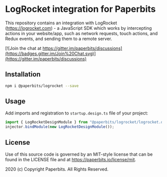 # LogRocket integration for Paperbits
 
This repository contains an integration with LogRocket (https://logrocket.com) - a JavaScript SDK which works by intercepting actions in your website/app, such as network requests, touch actions, and Redux events, and sending them to a remote server.

[![Join the chat at https://gitter.im/paperbits/discussions](https://badges.gitter.im/Join%20Chat.svg)](https://gitter.im/paperbits/discussions)



## Installation

```bash
npm i @paperbits/logrocket --save
```

## Usage
Add imports and registration to `startup.design.ts` file of your project:

```ts
import { LogRocketDesignModule } from "@paperbits/logrocket/logrocket.design.module";
injector.bindModule(new LogRocketDesignModule());
```


## License
Use of this source code is governed by an MIT-style license that can be found in the LICENSE file and at https://paperbits.io/license/mit.

2020 (c) Copyright Paperbits. All Rights Reserved.
